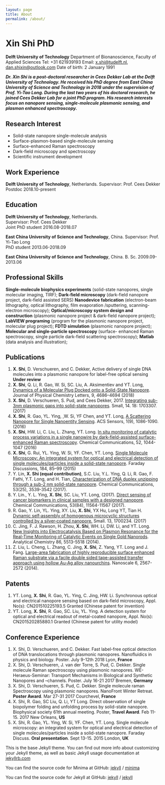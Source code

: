 ```yaml
---
layout: page
title: About
permalink: /about/
---
```



# **Xin Shi**  PhD

**Delft University of Technology**
Department of Bionanoscience, Faculty of Applied Sciences
Tel: +31 621939193
Email: [x.shi@tudelft.nl](mailto:x.shi@tudelft.nl), [dan.shixin@outlook.com](mailto:dan.shixin@outlook.com) 
Date of birth: 2 January 1991

**_Dr. Xin Shi is a post-doctoral researcher in Cees Dekker Lab at the Delft University of Technology. He received his PhD degree from East China University of Science and Technology in 2018 under the supervision of Prof. Yi-Tao Long. During the last two years of his doctoral research, he joined Cees Dekker Lab for a joint PhD program. His research interests focus on nanopore sensing, single-molecule plasmonic sensing, and plasmon enhanced spectroscopy._**

## Research Interest

*   Solid-state nanopore single-molecule analysis
*   Surface-plasmon-based single-molecule sensing
*   Surface-enhanced Raman spectroscopy
*   Dark-field microscopy and spectroscopy
*   Scientific instrument development

## Work Experience

**Delft University of Technology**,  Netherlands.  Supervisor: Prof. Cees Dekker  Postdoc
2018.10-present

## Education

**Delft University of Technology**,  Netherlands.  
Supervisor: Prof. Cees Dekker  
Joint PhD student
2016.08-2018.07

**East China University of Science and Technology**,  China. 
Supervisor: Prof. Yi-Tao Long  
PhD student
2013.06-2018.09

**East China University of Science and Technology**,  China. 
B. Sc.
2009.09-2013.06

## Professional Skills

**Single-molecule biophysics experiments** (solid-state nanopores, single molecular imaging, TIRF); 
**Dark-field microscopy** (dark-field nanopore project, dark-field assisted SERS) 
**Nanodevice fabrication** (electron-beam lithography, optical lithography, film evaporation /sputtering, scanning-electron microscopy); 
**Optical/microscopy system design and construction** (plasmonic nanopore project & dark-field nanopore project); 
**LabVIEW programing** (program for the plasmonic nanopore project, molecular plug project);
 **FDTD simulation** (plasmonic nanopore project); 
 **Molecular and single-particle spectroscopy** (surface- enhanced Raman spectroscopy, single particle dark-field scattering spectroscopy); 
 **Matlab** (data analysis and illustration);

## Publications

1. **X. Shi**, D. Verschueren, and C. Dekker, Active delivery of single DNA molecules into a plasmonic nanopore for label-free optical sensing  **Under review**
2.  **X. Shi**, Q. Li, R. Gao, W. Si, SC. Liu, A. Aksimentiev and YT. Long,  [Dynamics of a Molecular Plug Docked onto a Solid-State Nanopore](https://pubs.acs.org/doi/10.1021/acs.jpclett.8b01755). Journal of Physical Chemistry Letters,  9, 4686–4694 (2018)
3.  **X. Shi**, D. Verschueren, S. Pud, and Cees Dekker, 2017. [Integrating sub-3nm plasmonic gaps into solid-state nanopores](https://onlinelibrary.wiley.com/doi/full/10.1002/smll.201703307). Small, 14. 18: 1703307. (2017)
4.  **X. Shi**, R. Gao, YL. Ying, ,W. Si, YF Chen, and YT. Long, [A Scattering Nanopore for Single Nanoentity Sensing](https://pubs.acs.org/doi/abs/10.1021/acssensors.6b00408). ACS Sensors, 1(9), 1086-1090\. (2016)
5.  **X. Shi**, HW. Li, C. Liu, L. Zhang, YT. Long. [In situ monitoring of catalytic process variations in a single nanowire by dark-field-assisted surface-enhanced Raman spectroscopy](https://pubs.rsc.org/en/content/articlelanding/2016/cc/c5cc09220e). Chemical Communications, 52, 1044-1047 (2016)
6.  **X. Shi**, G. Rui, YL. Ying, W. Si, YF. Chen, YT. Long. [Single Molecule Microscopy: An integrated system for optical and electrical detection of single molecules/particles inside a solid-state nanopore](https://pubs.rsc.org/en/content/articlelanding/fd/2015/c5fd00060b#!divAbstract). Faraday Discussions, 184, 85–99 (2015)
7.  Y. Lin, **X. Shi (equal contribution)**, S.C. Liu, Y.L. Ying, Q. Li, R. Gao, F. Fathi, Y.T. Long, and H. Tian, [Characterization of DNA duplex unzipping through a sub-2 nm solid-state nanopore](https://pubs.rsc.org/en/content/articlelanding/2017/cc/c7cc00060j#!divAbstract). Chemical Communications, 53(25), 3539-3542 (2017).
8.  Y. Lin., Y. L. Ying, **X. Shi**, SC. Liu, YT. Long, (2017). [Direct sensing of cancer biomarkers in clinical samples with a designed nanopore](https://pubs.rsc.org/en/content/articlelanding/2017/cc/c7cc06775e#!divAbstract). Chemical Communications, 53(84), 11564-11567 (2017).
9.  R. Gao, Y. Lin, YL. Ying, XY. Liu, **X. Shi**, YX Hu, Long YT, Tian H. [Dynamic self‐assembly of homogenous microcyclic structures controlled by a silver‐coated nanopore.](https://onlinelibrary.wiley.com/doi/abs/10.1002/smll.201770136) Small. 13, 1700234. (2017)
10.  C. Jing, F. J. Rawson, H. Zhou, **X. Shi**, WH. Li, DW. Li, and YT. Long. [New Insights into Electrocatalysis Based on Plasmon Resonance for the Real-Time Monitoring of Catalytic Events on Single Gold Nanorods](https://pubs.acs.org/doi/10.1021/ac500785u). Analytical Chemistry 86, 5513-5518 (2014).
11.  Z. Liu, L. Cheng, L. Zhang, C. Jing, **X. Shi**, Z. Yang, YT. Long and J. Fang. [Large-area fabrication of highly reproducible surface enhanced Raman substrate via a facile double sided tape-assisted transfer approach using hollow Au-Ag alloy nanourchins](https://pubs.rsc.org/en/Content/ArticleLanding/2014/NR/C3NR05840A#!divAbstract). Nanoscale 6, 2567-2572 (2014).

## Patents

1.  YT. Long,  **X.  Shi**, R. Gao, YL. Ying, C. Jing, HW. Li. Synchronous optical and electrical nanopore sensing based on dark-field microscopy, Appl. No(s): CN201510225193.5 Granted (Chinese patent for invention)
2.  YT. Long,  **X.  Shi**, R. Gao, SC. Liu, YL. Ying. A detection system for optical and electrical readout of metal-coated nanopore, Appl. No(s): CN201520285880.1 Granted (Chinese patent for utility model)

## Conference Experience

1.  X. Shi, D. Verschueren, and C. Dekker. Fast label-free optical detection of DNA translocations through plasmonic nanopores. Nanofluidics in physics and biology. Poster. July 9-12th 2018 Lyon, **France**
2.  X. Shi, D. Verschueren, J. van der Torre, S. Pud, C. Dekker. Single molecule Raman spectroscopy using plasmonic nanopores. WE-Heraeus-Seminar: Transport Mechanisms in Biological and Synthetic Nanopores and –channels. Poster. July 16-21 2017 Bremen, **Germany**
3.  X. Shi, D. Verschueren, S. Pud, C. Dekker.  Single molecule raman Spectroscopy using plasmonic nanopores. NanoFront Winter Retreat. **Poster Award**. Mar 27-31 2017 Courchevel, **France**
4.  X. Shi, R. Gao, SC Liu, Q. Li, YT Long.  Direct observation of single biopolymer folding and unfolding process by solid-state nanopore. Biophysical society 61th annual meeting. Poster, **Travel Award**. Feb 11-15\. 2017 New Orleans, **US**
5.  X. Shi, R. Gao, YL. Ying, W. Si, YF. Chen, YT. Long. Single molecule microscopy: an integrated system for optical and electrical detection of single molecules/particles inside a solid-state nanopore. Faraday Discuss. **Oral presentation**. Sept 13-15\. 2015 London, **UK**


This is the base Jekyll theme. You can find out more info about customizing your Jekyll theme, as well as basic Jekyll usage documentation at [jekyllrb.com](https://jekyllrb.com/)

You can find the source code for Minima at GitHub:
[jekyll][jekyll-organization] /
[minima](https://github.com/jekyll/minima)

You can find the source code for Jekyll at GitHub:
[jekyll][jekyll-organization] /
[jekyll](https://github.com/jekyll/jekyll)


[jekyll-organization]: https://github.com/jekyll
